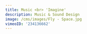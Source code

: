 ```yaml
---
title: Music <br> 'Imagine'
description: Music & Sound Design
image: /cms/images/Fly - Space.jpg
vimeoID: '234136662'
---
```













